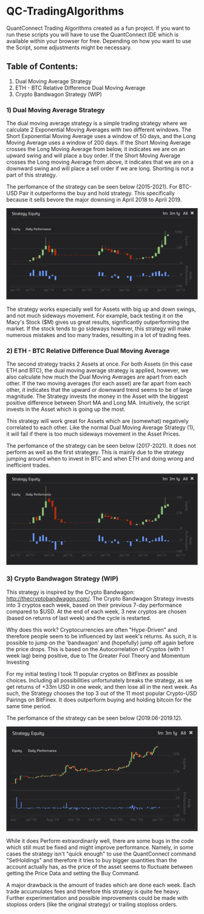 # QC-TradingAlgorithms

QuantConnect Trading Algorithms created as a fun project. If you want to run these scripts you will have to use the QuantConnect IDE which is available within your browser for free. Depending on how you want to use the Script, some adjustments might be necessary.

## Table of Contents:
1. Dual Moving Average Strategy
2. ETH - BTC Relative Difference Dual Moving Average
3. Crypto Bandwagon Strategy (WIP)

### 1) Dual Moving Average Strategy

The dual moving average strategy is a simple trading strategy where we calculate 2 Exponential Moving Averages with two different windows. The Short Exponential Moving Average uses a window of 50 days, and the Long Moving Average uses a window of 200 days. If the Short Moving Average crosses the Long Moving Average from below, it indicates we are on an upward swing and will place a buy order. If the Short Moving Average crosses the Long moving Average from above, it indicates that we are on a downward swing and will place a sell order if we are long. Shorting is not a part of this strategy.

The perfomance of the strategy can be seen below (2015-2021). For BTC-USD Pair it outperforms the buy and hold strategy. This specifically because it sells bevore the major downsing in April 2018 to April 2019.

![alt text](https://raw.githubusercontent.com/feljost/QC-TradingAlgorithms/master/Screenshots/BTCUSD_Single_Crypto_Strategy_Perfomance.png)

The strategy works especially well for Assets with big up and down swings, and not much sideways movement. For example, back testing it on the Macy's Stock ($M) gives us great results, significantly outperforming the market. If the stock tends to go sideways however, this strategy will make numerous mistakes and too many trades, resulting in a lot of trading fees.

### 2) ETH - BTC Relative Difference Dual Moving Average 

The second strategy tracks 2 Assets at once. For both Assets (in this case ETH and BTC), the dual moving average strategy is applied, however, we also calculate how much the Dual Moving Averages are apart from each other. If the two moving averages (for each asset) are far apart from each other, it indicates that the upward or downward trend seems to be of large magnitude. The Strategy invests the money in the Asset with the biggest positive difference between Short MA and Long MA. Intuitively, the script invests in the Asset which is going up the most.

This strategy will work great for Assets which are (somewhat) negatively correlated to each other. Like the normal Dual Moving Average Strategy (1), it will fail if there is too much sideways movement in the Asset Prices. 

The perfomance of the strategy can be seen below (2017-2021). It does not perform as well as the first strategey. This is mainly due to the strategy jumping around when to invest in BTC and when ETH and doing wrong and inefficient trades.

![alt text](https://raw.githubusercontent.com/feljost/QC-TradingAlgorithms/master/Screenshots/ETH%2BBTC_Dual_Crypto_Strategy_Perfomance.png)

### 3) Crypto Bandwagon Strategy (WIP)

This strategy is inspired by the Crypto Bandwagon: http://thecryptobandwagon.com/. The Crypto Bandwagon Strategy invests into 3 cryptos each week, based on their previous 7-day performance compared to $USD. At the end of each week, 3 new cryptos are chosen (based on returns of last week) and the cycle is restarted.

Why does this work? Cryptocurrencies are often "Hype-Driven" and therefore people seem to be influenced by last week's returns. As such, it is possible to jump on the 'bandwagon' and (hopefully) jump off again before the price drops. This is based on the Autocorrelation of Cryptos (with 1 week lag) being positive, due to The Greater Fool Theory and Momentum Investing

For my initial testing I took 11 popular cryptos on BitFinex as possible choices. Including all possibilities unfortunately breaks the strategy, as we get returns of +33m USD in one week, and then lose all in the next week. As such, the Strategy chooses the top 3 out of the 11 most popular Crypto-USD Pairings on BitFinex. It does outperform buying and holding bitcoin for the same time period.

The perfomance of the strategy can be seen below (2019.06-2019.12). 

![alt text](https://raw.githubusercontent.com/feljost/QC-TradingAlgorithms/master/Screenshots/BandWagon_Strategy_Perfomance.png)

While it does Perform extraordinarily well, there are some bugs in the code which still must be fixed and might improve performance. Namely, in some cases the strategy isn't "quick enough" to use the QuantConnect command "SetHoldings" and therefore it tries to buy bigger quantities than the account actually has, as the price of the asset seems to fluctuate between getting the Price Data and setting the Buy Command. 

A major drawback is the amount of trades which are done each week. Each trade accumulates fees and therefore this strategy is quite fee heavy. Further experimentation and possible improvements could be made with stoploss orders (like the original strategy) or trailing stoploss orders.

